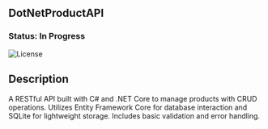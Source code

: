 ## DotNetProductAPI

### Status: In Progress

![License](https://img.shields.io/badge/license-MIT-brightgreen.svg)

## Description
A RESTful API built with C# and .NET Core to manage products with CRUD operations. Utilizes Entity Framework Core for database interaction and SQLite for lightweight storage. Includes basic validation and error handling.
